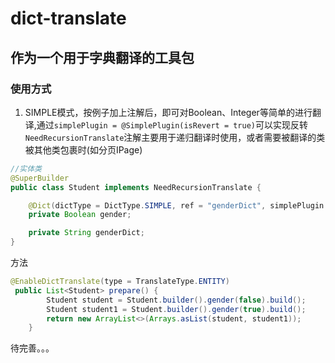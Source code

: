 # dict-translate
## 作为一个用于字典翻译的工具包
### 使用方式
1. SIMPLE模式，按例子加上注解后，即可对Boolean、Integer等简单的进行翻译,通过`simplePlugin = @SimplePlugin(isRevert = true)`可以实现反转  
`NeedRecursionTranslate`注解主要用于递归翻译时使用，或者需要被翻译的类被其他类包裹时(如分页IPage)
```java
//实体类
@SuperBuilder
public class Student implements NeedRecursionTranslate {

    @Dict(dictType = DictType.SIMPLE, ref = "genderDict", simplePlugin = @SimplePlugin(isRevert = true))
    private Boolean gender;

    private String genderDict;
}
```
方法
```java
@EnableDictTranslate(type = TranslateType.ENTITY)
 public List<Student> prepare() {
        Student student = Student.builder().gender(false).build();
        Student student1 = Student.builder().gender(true).build();
        return new ArrayList<>(Arrays.asList(student, student1));
    }
```
待完善。。。
